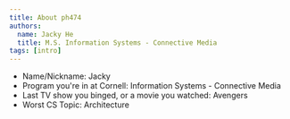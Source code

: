 ```yaml
---
title: About ph474
authors:
  name: Jacky He
  title: M.S. Information Systems - Connective Media
tags: [intro]
---
```


- Name/Nickname: Jacky
- Program you're in at Cornell: Information Systems - Connective Media
- Last TV show you binged, or a movie you watched: Avengers
- Worst CS Topic: Architecture
